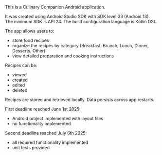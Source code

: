 This is a Culinary Companion Android application.

It was created using Android Studio SDK with SDK level 33 (Android 13).
The minimum SDK is API 24. The build configuration language is Kotlin DSL.

The app allows users to:

- store food recipes
- organize the recipes by category (Breakfast, Brunch, Lunch, Dinner, Desserts, Other)
- view detailed preparation and cooking instructions

Recipes can be:

- viewed
- created
- edited
- deleted

Recipes are stored and retrieved locally. Data persists across app restarts.

First deadline reached June 1st 2025:
- Android project implemented with layout files
- no functionality implemented

Second deadline reached July 6th 2025:
- all required functionality implemented
- unit tests provided
